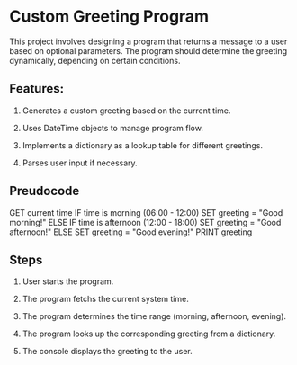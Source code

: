 # Custom Greeting Program

This project involves designing a program that returns a message to a user based on optional parameters. The program should determine the greeting dynamically, depending on certain conditions.

## Features:

1. Generates a custom greeting based on the current time.

2. Uses DateTime objects to manage program flow.

3. Implements a dictionary as a lookup table for different greetings.

4. Parses user input if necessary.

## Preudocode

GET current time
IF time is morning (06:00 - 12:00)
SET greeting = "Good morning!"
ELSE IF time is afternoon (12:00 - 18:00)
SET greeting = "Good afternoon!"
ELSE
SET greeting = "Good evening!"
PRINT greeting

## Steps

1. User starts the program.

2. The program fetchs the current system time.

3. The program determines the time range (morning, afternoon, evening).

4. The program looks up the corresponding greeting from a dictionary.

5. The console displays the greeting to the user.
